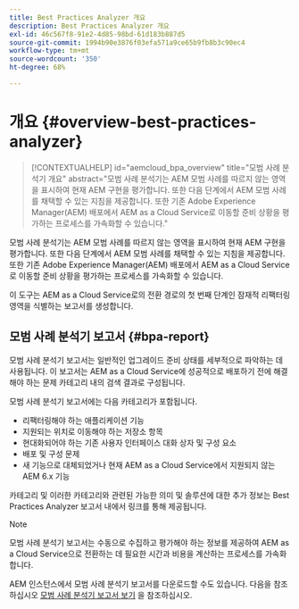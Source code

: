 ```yaml
---
title: Best Practices Analyzer 개요
description: Best Practices Analyzer 개요
exl-id: 46c567f8-91e2-4d85-98bd-61d183b887d5
source-git-commit: 1994b90e3876f03efa571a9ce65b9fb8b3c90ec4
workflow-type: tm+mt
source-wordcount: '350'
ht-degree: 68%

---
```


# 개요 {#overview-best-practices-analyzer}

>[!CONTEXTUALHELP]
>id="aemcloud_bpa_overview"
>title="모범 사례 분석기 개요"
>abstract="모범 사례 분석기는 AEM 모범 사례를 따르지 않는 영역을 표시하여 현재 AEM 구현을 평가합니다. 또한 다음 단계에서 AEM 모범 사례를 채택할 수 있는 지침을 제공합니다. 또한 기존 Adobe Experience Manager(AEM) 배포에서 AEM as a Cloud Service로 이동할 준비 상황을 평가하는 프로세스를 가속화할 수 있습니다."

모범 사례 분석기는 AEM 모범 사례를 따르지 않는 영역을 표시하여 현재 AEM 구현을 평가합니다. 또한 다음 단계에서 AEM 모범 사례를 채택할 수 있는 지침을 제공합니다. 또한 기존 Adobe Experience Manager(AEM) 배포에서 AEM as a Cloud Service로 이동할 준비 상황을 평가하는 프로세스를 가속화할 수 있습니다.

이 도구는 AEM as a Cloud Service로의 전환 경로의 첫 번째 단계인 잠재적 리팩터링 영역을 식별하는 보고서를 생성합니다.

## 모범 사례 분석기 보고서 {#bpa-report}

모범 사례 분석기 보고서는 일반적인 업그레이드 준비 상태를 세부적으로 파악하는 데 사용됩니다. 이 보고서는 AEM as a Cloud Service에 성공적으로 배포하기 전에 해결해야 하는 문제 카테고리 내의 검색 결과로 구성됩니다.

모범 사례 분석기 보고서에는 다음 카테고리가 포함됩니다.

* 리팩터링해야 하는 애플리케이션 기능
* 지원되는 위치로 이동해야 하는 저장소 항목
* 현대화되어야 하는 기존 사용자 인터페이스 대화 상자 및 구성 요소
* 배포 및 구성 문제
* 새 기능으로 대체되었거나 현재 AEM as a Cloud Service에서 지원되지 않는 AEM 6.x 기능

카테고리 및 이러한 카테고리와 관련된 가능한 의미 및 솔루션에 대한 추가 정보는 Best Practices Analyzer 보고서 내에서 링크를 통해 제공됩니다.

>[!NOTE]
>모범 사례 분석기 보고서는 수동으로 수집하고 평가해야 하는 정보를 제공하여 AEM as a Cloud Service으로 전환하는 데 필요한 시간과 비용을 계산하는 프로세스를 가속화합니다.

AEM 인스턴스에서 모범 사례 분석기 보고서를 다운로드할 수도 있습니다. 다음을 참조하십시오 [모범 사례 분석기 보고서 보기](/help/journey-migration/best-practices-analyzer/using-best-practices-analyzer.md#viewing-report) 을 참조하십시오.
